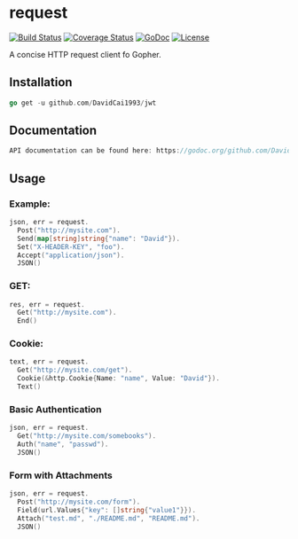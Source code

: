 # request
[![Build Status](https://travis-ci.org/DavidCai1993/request.svg?branch=master)](https://travis-ci.org/DavidCai1993/request)
[![Coverage Status](https://coveralls.io/repos/github/DavidCai1993/request/badge.svg?branch=master)](https://coveralls.io/github/DavidCai1993/request?branch=master)
[![GoDoc](http://img.shields.io/badge/go-documentation-blue.svg?style=flat-square)](http://godoc.org/github.com/DavidCai1993/request)
[![License](http://img.shields.io/badge/license-mit-blue.svg?style=flat-square)](https://raw.githubusercontent.com/teambition/trie-mux/master/LICENSE)

A concise HTTP request client fo Gopher.

## Installation

```go
go get -u github.com/DavidCai1993/jwt
```

## Documentation

```go
API documentation can be found here: https://godoc.org/github.com/DavidCai1993/request
```

## Usage

### Example:

```go
json, err = request.
  Post("http://mysite.com").
  Send(map[string]string{"name": "David"}).
  Set("X-HEADER-KEY", "foo").
  Accept("application/json").
  JSON()
```

### GET:

```go
res, err = request.
  Get("http://mysite.com").
  End()
```

### Cookie:

```go
text, err = request.
  Get("http://mysite.com/get").
  Cookie(&http.Cookie{Name: "name", Value: "David"}).
  Text()
```

### Basic Authentication

```go
json, err = request.
  Get("http://mysite.com/somebooks").
  Auth("name", "passwd").
  JSON()
```

### Form with Attachments

```go
json, err = request.
  Post("http://mysite.com/form").
  Field(url.Values{"key": []string{"value1"}}).
  Attach("test.md", "./README.md", "README.md").
  JSON()
```
